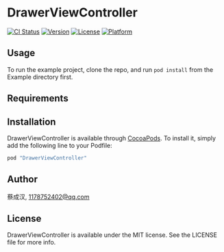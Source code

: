 # DrawerViewController

[![CI Status](http://img.shields.io/travis/蔡成汉/DrawerViewController.svg?style=flat)](https://travis-ci.org/蔡成汉/DrawerViewController)
[![Version](https://img.shields.io/cocoapods/v/DrawerViewController.svg?style=flat)](http://cocoapods.org/pods/DrawerViewController)
[![License](https://img.shields.io/cocoapods/l/DrawerViewController.svg?style=flat)](http://cocoapods.org/pods/DrawerViewController)
[![Platform](https://img.shields.io/cocoapods/p/DrawerViewController.svg?style=flat)](http://cocoapods.org/pods/DrawerViewController)

## Usage

To run the example project, clone the repo, and run `pod install` from the Example directory first.

## Requirements

## Installation

DrawerViewController is available through [CocoaPods](http://cocoapods.org). To install
it, simply add the following line to your Podfile:

```ruby
pod "DrawerViewController"
```

## Author

蔡成汉, 1178752402@qq.com

## License

DrawerViewController is available under the MIT license. See the LICENSE file for more info.
